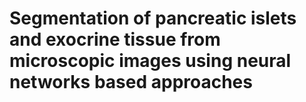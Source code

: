 # Segmentation of pancreatic islets and exocrine tissue from microscopic images using neural networks based approaches
